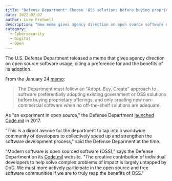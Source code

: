 ```yaml
---
title: "Defense Department: Choose 'OSS solutions before buying proprietary'"
date: 2022-02-07 
author: Luke Fretwell
description: "New memo gives agency direction on open source software usage, citing a preference and the benefits of its adoption."
category:
  - Cybersecurity
  - Digital
  - Open
---
```


The U.S. Defense Department released a memo that gives agency direction on open source software usage, citing a preference for and the benefits of its adoption.

From the January 24 [memo](https://dodcio.defense.gov/Portals/0/Documents/Library/SoftwareDev-OpenSource.pdf):

> The Department must follow an "Adopt, Buy, Create" approach to software preferentially adopting existing government or OSS solutions before buying proprietary offerings, and only creating new non-commercial software when no off-the-shelf solutions are adequate.

As "an experiment in open source," the Defense Department [launched Code.mil](https://www.defense.gov/News/Releases/Release/Article/1092364/dod-announces-the-launch-of-codemil-an-experiment-in-open-source/) in 2017.

"This is a direct avenue for the department to tap into a worldwide community of developers to collectively speed up and strengthen the software development process," said the Defense Deparment at the time.

"Modern software is open sourced software (OSS)," says the Defense Department on its [Code.mil](https://code.mil/) website. "The creative contribution of individual developers to help solve complex problems of impact is largely untapped by DoD. We must more actively participate in the open source and free software communities if we are to truly reap the benefits of OSS."
